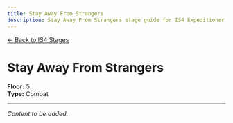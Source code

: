 ```yaml
---
title: Stay Away From Strangers
description: Stay Away From Strangers stage guide for IS4 Expeditioner's Joklumarkar
---
```


<div class="back-button-container">
  <a href="/is4-expeditioners/stages/" class="back-button">
    <span class="back-arrow">←</span>
    <span class="back-text">Back to IS4 Stages</span>
  </a>
</div>

# Stay Away From Strangers

**Floor:** 5  
**Type:** Combat  

---

*Content to be added.*
